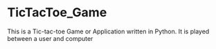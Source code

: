 # TicTacToe_Game
This is a Tic-tac-toe Game or Application written in Python. It is played between a user and computer
